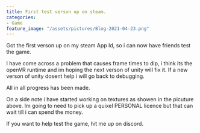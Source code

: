 ```yaml
---
title: First test verson up on steam.
categories:
- Game
feature_image: "/assets/pictures/Blog-2021-04-23.png"
---
```


Got the first verson up on my steam App Id, so i can now have friends test the game.

I have come across a problem that causes frame times to dip, i think its the openVR runtime and im hoping the next verson of unity will fix it. If a new verson of unity dosent help i will go back to debugging.

All in all progress has been made.

On a side note i have started working on textures as showen in the picuture above. Im going to need to pick up a quixel PERSONAL licence but that can wait till i can spend the money.

If you want to help test the game, hit me up on discord.